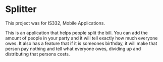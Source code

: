 # Splitter

This project was for IS332, Mobile Applications.

This is an application that helps people split the bill. You can add the amount of people in your party and it will tell exactly how much everyone owes. It also has a feature that if it is someones birthday, it will make that person pay nothing and tell what everyone owes, dividing up and distributing that persons costs. 
